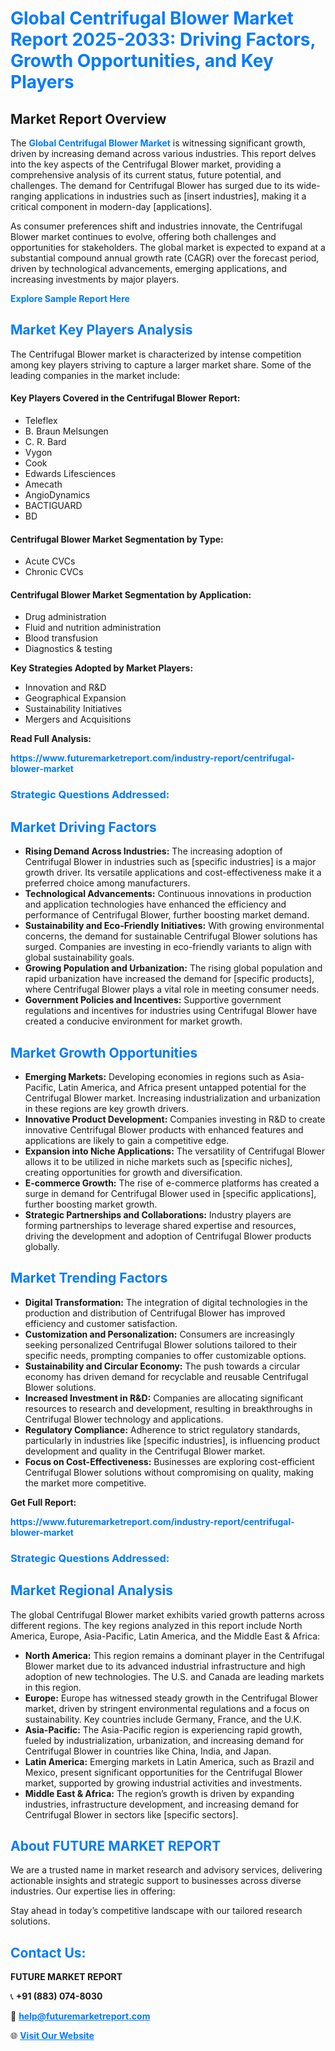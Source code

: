 <h1 style="color: #007BFF;">Global Centrifugal Blower Market Report 2025-2033: Driving Factors, Growth Opportunities, and Key Players</h1>

<section id="overview">
<h2>Market Report Overview</h2>
<p>The <a href="https://www.futuremarketreport.com/industry-report/centrifugal-blower-market" style="color: #007BFF; text-decoration: none;"><strong>Global Centrifugal Blower Market</strong></a> is witnessing significant growth, driven by increasing demand across various industries. This report delves into the key aspects of the Centrifugal Blower market, providing a comprehensive analysis of its current status, future potential, and challenges. The demand for Centrifugal Blower has surged due to its wide-ranging applications in industries such as [insert industries], making it a critical component in modern-day [applications].</p>
<p>As consumer preferences shift and industries innovate, the Centrifugal Blower market continues to evolve, offering both challenges and opportunities for stakeholders. The global market is expected to expand at a substantial compound annual growth rate (CAGR) over the forecast period, driven by technological advancements, emerging applications, and increasing investments by major players.</p>
</section>

<section id="overview">
<p><a href="https://www.futuremarketreport.com/request-sample/reportId=32103" style="color: #007BFF; text-decoration: none;"><strong>Explore Sample Report Here</strong></a></p>
</section>

<section id="key-players">
<h2 style="color: #007BFF;">Market Key Players Analysis</h2>
<p>The Centrifugal Blower market is characterized by intense competition among key players striving to capture a larger market share. Some of the leading companies in the market include:</p>
<h4>Key Players Covered in the Centrifugal Blower Report:</h4>
<ul><li>Teleflex</li><li>B. Braun Melsungen</li><li>C. R. Bard</li><li>Vygon</li><li>Cook</li><li>Edwards Lifesciences</li><li>Amecath</li><li>AngioDynamics</li><li>BACTIGUARD</li><li>BD</li></ul>
<h4>Centrifugal Blower Market Segmentation by Type:</h4>
<ul><li>Acute CVCs</li><li>Chronic CVCs</li></ul>

<h4>Centrifugal Blower Market Segmentation by Application:</h4>
<ul><li>Drug administration</li><li>Fluid and nutrition administration</li><li>Blood transfusion</li><li>Diagnostics &amp; testing</li></ul>
<p><strong>Key Strategies Adopted by Market Players:</strong></p>
<ul>
<li>Innovation and R&D</li>
<li>Geographical Expansion</li>
<li>Sustainability Initiatives</li>
<li>Mergers and Acquisitions</li>
</ul>
</section>

<section>
<p><strong>Read Full Analysis: </strong></p><a href="https://www.futuremarketreport.com/industry-report/centrifugal-blower-market" style="color: #007BFF; text-decoration: none;"><strong>https://www.futuremarketreport.com/industry-report/centrifugal-blower-market</strong></a>
<h3 style="color: #007BFF;">Strategic Questions Addressed:</h3>
</section>

<section id="driving-factors">
<h2 style="color: #007BFF;">Market Driving Factors</h2>
<ul>
<li><strong>Rising Demand Across Industries:</strong> The increasing adoption of Centrifugal Blower in industries such as [specific industries] is a major growth driver. Its versatile applications and cost-effectiveness make it a preferred choice among manufacturers.</li>
<li><strong>Technological Advancements:</strong> Continuous innovations in production and application technologies have enhanced the efficiency and performance of Centrifugal Blower, further boosting market demand.</li>
<li><strong>Sustainability and Eco-Friendly Initiatives:</strong> With growing environmental concerns, the demand for sustainable Centrifugal Blower solutions has surged. Companies are investing in eco-friendly variants to align with global sustainability goals.</li>
<li><strong>Growing Population and Urbanization:</strong> The rising global population and rapid urbanization have increased the demand for [specific products], where Centrifugal Blower plays a vital role in meeting consumer needs.</li>
<li><strong>Government Policies and Incentives:</strong> Supportive government regulations and incentives for industries using Centrifugal Blower have created a conducive environment for market growth.</li>
</ul>
</section>

<section id="growth-opportunities">
<h2 style="color: #007BFF;">Market Growth Opportunities</h2>
<ul>
<li><strong>Emerging Markets:</strong> Developing economies in regions such as Asia-Pacific, Latin America, and Africa present untapped potential for the Centrifugal Blower market. Increasing industrialization and urbanization in these regions are key growth drivers.</li>
<li><strong>Innovative Product Development:</strong> Companies investing in R&D to create innovative Centrifugal Blower products with enhanced features and applications are likely to gain a competitive edge.</li>
<li><strong>Expansion into Niche Applications:</strong> The versatility of Centrifugal Blower allows it to be utilized in niche markets such as [specific niches], creating opportunities for growth and diversification.</li>
<li><strong>E-commerce Growth:</strong> The rise of e-commerce platforms has created a surge in demand for Centrifugal Blower used in [specific applications], further boosting market growth.</li>
<li><strong>Strategic Partnerships and Collaborations:</strong> Industry players are forming partnerships to leverage shared expertise and resources, driving the development and adoption of Centrifugal Blower products globally.</li>
</ul>
</section>

<section id="trending-factors">
<h2 style="color: #007BFF;">Market Trending Factors</h2>
<ul>
<li><strong>Digital Transformation:</strong> The integration of digital technologies in the production and distribution of Centrifugal Blower has improved efficiency and customer satisfaction.</li>
<li><strong>Customization and Personalization:</strong> Consumers are increasingly seeking personalized Centrifugal Blower solutions tailored to their specific needs, prompting companies to offer customizable options.</li>
<li><strong>Sustainability and Circular Economy:</strong> The push towards a circular economy has driven demand for recyclable and reusable Centrifugal Blower solutions.</li>
<li><strong>Increased Investment in R&D:</strong> Companies are allocating significant resources to research and development, resulting in breakthroughs in Centrifugal Blower technology and applications.</li>
<li><strong>Regulatory Compliance:</strong> Adherence to strict regulatory standards, particularly in industries like [specific industries], is influencing product development and quality in the Centrifugal Blower market.</li>
<li><strong>Focus on Cost-Effectiveness:</strong> Businesses are exploring cost-efficient Centrifugal Blower solutions without compromising on quality, making the market more competitive.</li>
</ul>
</section>

<section>
<p><strong>Get Full Report: </strong></p><a href="https://www.futuremarketreport.com/industry-report/centrifugal-blower-market" style="color: #007BFF; text-decoration: none;"><strong>https://www.futuremarketreport.com/industry-report/centrifugal-blower-market</strong></a>
<h3 style="color: #007BFF;">Strategic Questions Addressed:</h3>
</section>


<section id="regional-analysis">
<h2 style="color: #007BFF;">Market Regional Analysis</h2>
<p>The global Centrifugal Blower market exhibits varied growth patterns across different regions. The key regions analyzed in this report include North America, Europe, Asia-Pacific, Latin America, and the Middle East & Africa:</p>
<ul>
<li><strong>North America:</strong> This region remains a dominant player in the Centrifugal Blower market due to its advanced industrial infrastructure and high adoption of new technologies. The U.S. and Canada are leading markets in this region.</li>
<li><strong>Europe:</strong> Europe has witnessed steady growth in the Centrifugal Blower market, driven by stringent environmental regulations and a focus on sustainability. Key countries include Germany, France, and the U.K.</li>
<li><strong>Asia-Pacific:</strong> The Asia-Pacific region is experiencing rapid growth, fueled by industrialization, urbanization, and increasing demand for Centrifugal Blower in countries like China, India, and Japan.</li>
<li><strong>Latin America:</strong> Emerging markets in Latin America, such as Brazil and Mexico, present significant opportunities for the Centrifugal Blower market, supported by growing industrial activities and investments.</li>
<li><strong>Middle East & Africa:</strong> The region’s growth is driven by expanding industries, infrastructure development, and increasing demand for Centrifugal Blower in sectors like [specific sectors].</li>
</ul>
</section>

<footer>
<h2 style="color: #007BFF;">About FUTURE MARKET REPORT</h2>
<p>We are a trusted name in market research and advisory services, delivering actionable insights and strategic support to businesses across diverse industries. Our expertise lies in offering:</p>

<p>Stay ahead in today’s competitive landscape with our tailored research solutions.</p>

<h2 style="color: #007BFF;">Contact Us:</h2>
<p><strong>FUTURE MARKET REPORT</strong></p>
<p>📞 <strong>+91 (883) 074-8030</strong></p>
<p>📧 <strong><a href="mailto:help@futuremarketreport.com" style="color: #007BFF;">help@futuremarketreport.com</a></strong></p>
<p>🌐 <strong><a href="https://www.futuremarketreport.com/" style="color: #007BFF;">Visit Our Website</a></strong></p>
</footer>